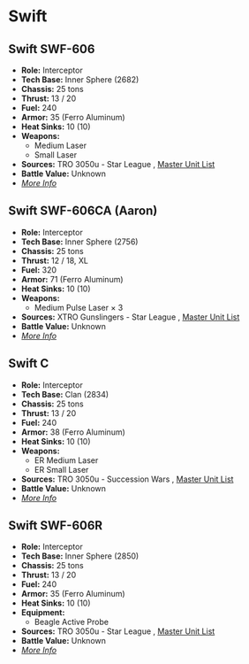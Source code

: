 # Swift 

## Swift SWF-606 

- **Role:** Interceptor 
- **Tech Base:** Inner Sphere (2682) 
- **Chassis:** 25 tons 
- **Thrust:** 13 / 20 
- **Fuel:** 240 
- **Armor:** 35 (Ferro Aluminum) 
- **Heat Sinks:** 10 (10) 
- **Weapons:** 
  - Medium Laser 
  - Small Laser 
- **Sources:** TRO 3050u - Star League , [Master Unit List](http://masterunitlist.info/Unit/Details/3141) 
- **Battle Value:** Unknown 
- [*More Info*](swift/swift_swf-606.md) 

## Swift SWF-606CA (Aaron) 

- **Role:** Interceptor 
- **Tech Base:** Inner Sphere (2756) 
- **Chassis:** 25 tons 
- **Thrust:** 12 / 18, XL 
- **Fuel:** 320 
- **Armor:** 71 (Ferro Aluminum) 
- **Heat Sinks:** 10 (10) 
- **Weapons:** 
  - Medium Pulse Laser × 3 
- **Sources:** XTRO Gunslingers - Star League , [Master Unit List](http://masterunitlist.info/Unit/Details/7326) 
- **Battle Value:** Unknown 
- [*More Info*](swift/swift_swf-606ca_aaron.md) 

## Swift C 

- **Role:** Interceptor 
- **Tech Base:** Clan (2834) 
- **Chassis:** 25 tons 
- **Thrust:** 13 / 20 
- **Fuel:** 240 
- **Armor:** 38 (Ferro Aluminum) 
- **Heat Sinks:** 10 (10) 
- **Weapons:** 
  - ER Medium Laser 
  - ER Small Laser 
- **Sources:** TRO 3050u - Succession Wars , [Master Unit List](http://masterunitlist.info/Unit/Details/3140) 
- **Battle Value:** Unknown 
- [*More Info*](swift/swift_c.md) 

## Swift SWF-606R 

- **Role:** Interceptor 
- **Tech Base:** Inner Sphere (2850) 
- **Chassis:** 25 tons 
- **Thrust:** 13 / 20 
- **Fuel:** 240 
- **Armor:** 35 (Ferro Aluminum) 
- **Heat Sinks:** 10 (10) 
- **Equipment:** 
  - Beagle Active Probe 
- **Sources:** TRO 3050u - Star League , [Master Unit List](http://masterunitlist.info/Unit/Details/5169) 
- **Battle Value:** Unknown 
- [*More Info*](swift/swift_swf-606r.md) 

